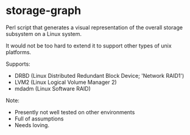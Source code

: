storage-graph
=============

Perl script that generates a visual representation of the overall
storage subsystem on a Linux system.

It would not be too hard to extend it to support other types of
unix platforms.

Supports:
 * DRBD (Linux Distributed Redundant Block Device; 'Network RAID1')
 * LVM2 (Linux Logical Volume Manager 2)
 * mdadm (Linux Software RAID)

Note:
 * Presently not well tested on other environments
 * Full of assumptions
 * Needs loving.
